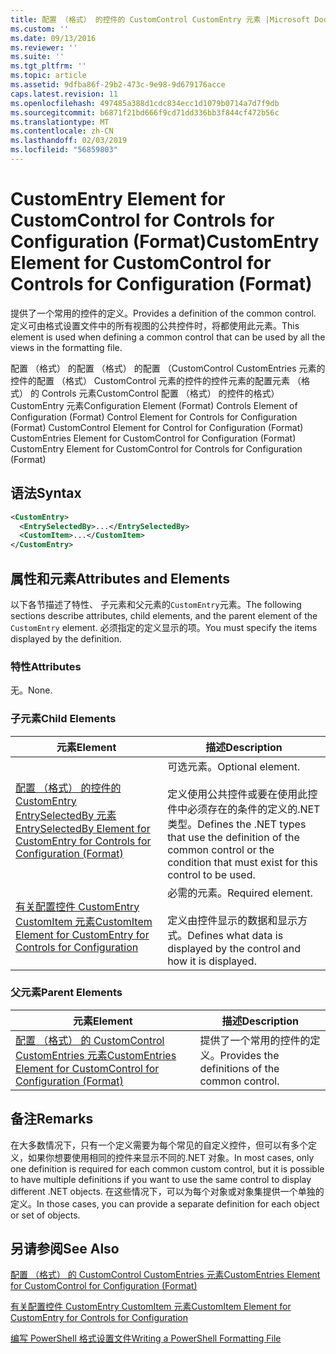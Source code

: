 ```yaml
---
title: 配置 （格式） 的控件的 CustomControl CustomEntry 元素 |Microsoft Docs
ms.custom: ''
ms.date: 09/13/2016
ms.reviewer: ''
ms.suite: ''
ms.tgt_pltfrm: ''
ms.topic: article
ms.assetid: 9dfba86f-29b2-473c-9e98-9d679176acce
caps.latest.revision: 11
ms.openlocfilehash: 497485a388d1cdc834ecc1d1079b0714a7d7f9db
ms.sourcegitcommit: b6871f21bd666f9cd71dd336bb3f844cf472b56c
ms.translationtype: MT
ms.contentlocale: zh-CN
ms.lasthandoff: 02/03/2019
ms.locfileid: "56859803"
---
```

# <a name="customentry-element-for-customcontrol-for-controls-for-configuration-format"></a><span data-ttu-id="18284-102">CustomEntry Element for CustomControl for Controls for Configuration (Format)</span><span class="sxs-lookup"><span data-stu-id="18284-102">CustomEntry Element for CustomControl for Controls for Configuration (Format)</span></span>

<span data-ttu-id="18284-103">提供了一个常用的控件的定义。</span><span class="sxs-lookup"><span data-stu-id="18284-103">Provides a definition of the common control.</span></span> <span data-ttu-id="18284-104">定义可由格式设置文件中的所有视图的公共控件时，将都使用此元素。</span><span class="sxs-lookup"><span data-stu-id="18284-104">This element is used when defining a common control that can be used by all the views in the formatting file.</span></span>

<span data-ttu-id="18284-105">配置 （格式） 的配置 （格式） 的配置 （CustomControl CustomEntries 元素的控件的配置 （格式） CustomControl 元素的控件的控件元素的配置元素 （格式） 的 Controls 元素CustomControl 配置 （格式） 的控件的格式） CustomEntry 元素</span><span class="sxs-lookup"><span data-stu-id="18284-105">Configuration Element (Format) Controls Element of Configuration (Format) Control Element for Controls for Configuration (Format) CustomControl Element for Control for Configuration (Format) CustomEntries Element for CustomControl for Configuration (Format) CustomEntry Element for CustomControl for Controls for Configuration (Format)</span></span>

## <a name="syntax"></a><span data-ttu-id="18284-106">语法</span><span class="sxs-lookup"><span data-stu-id="18284-106">Syntax</span></span>

```xml
<CustomEntry>
  <EntrySelectedBy>...</EntrySelectedBy>
  <CustomItem>...</CustomItem>
</CustomEntry>

```

## <a name="attributes-and-elements"></a><span data-ttu-id="18284-107">属性和元素</span><span class="sxs-lookup"><span data-stu-id="18284-107">Attributes and Elements</span></span>

<span data-ttu-id="18284-108">以下各节描述了特性、 子元素和父元素的`CustomEntry`元素。</span><span class="sxs-lookup"><span data-stu-id="18284-108">The following sections describe attributes, child elements, and the parent element of the `CustomEntry` element.</span></span> <span data-ttu-id="18284-109">必须指定的定义显示的项。</span><span class="sxs-lookup"><span data-stu-id="18284-109">You must specify the items displayed by the definition.</span></span>

### <a name="attributes"></a><span data-ttu-id="18284-110">特性</span><span class="sxs-lookup"><span data-stu-id="18284-110">Attributes</span></span>

<span data-ttu-id="18284-111">无。</span><span class="sxs-lookup"><span data-stu-id="18284-111">None.</span></span>

### <a name="child-elements"></a><span data-ttu-id="18284-112">子元素</span><span class="sxs-lookup"><span data-stu-id="18284-112">Child Elements</span></span>

|<span data-ttu-id="18284-113">元素</span><span class="sxs-lookup"><span data-stu-id="18284-113">Element</span></span>|<span data-ttu-id="18284-114">描述</span><span class="sxs-lookup"><span data-stu-id="18284-114">Description</span></span>|
|-------------|-----------------|
|[<span data-ttu-id="18284-115">配置 （格式） 的控件的 CustomEntry EntrySelectedBy 元素</span><span class="sxs-lookup"><span data-stu-id="18284-115">EntrySelectedBy Element for CustomEntry for Controls for Configuration (Format)</span></span>](./entryselectedby-element-for-customentry-for-controls-for-configuration-format.md)|<span data-ttu-id="18284-116">可选元素。</span><span class="sxs-lookup"><span data-stu-id="18284-116">Optional element.</span></span><br /><br /> <span data-ttu-id="18284-117">定义使用公共控件或要在使用此控件中必须存在的条件的定义的.NET 类型。</span><span class="sxs-lookup"><span data-stu-id="18284-117">Defines the .NET types that use the definition of the common control or the condition that must exist for this control to be used.</span></span>|
|[<span data-ttu-id="18284-118">有关配置控件 CustomEntry CustomItem 元素</span><span class="sxs-lookup"><span data-stu-id="18284-118">CustomItem Element for CustomEntry for Controls for Configuration</span></span>](./customitem-element-for-customentry-for-controls-for-configuration-format.md)|<span data-ttu-id="18284-119">必需的元素。</span><span class="sxs-lookup"><span data-stu-id="18284-119">Required element.</span></span><br /><br /> <span data-ttu-id="18284-120">定义由控件显示的数据和显示方式。</span><span class="sxs-lookup"><span data-stu-id="18284-120">Defines what data is displayed by the control and how it is displayed.</span></span>|

### <a name="parent-elements"></a><span data-ttu-id="18284-121">父元素</span><span class="sxs-lookup"><span data-stu-id="18284-121">Parent Elements</span></span>

|<span data-ttu-id="18284-122">元素</span><span class="sxs-lookup"><span data-stu-id="18284-122">Element</span></span>|<span data-ttu-id="18284-123">描述</span><span class="sxs-lookup"><span data-stu-id="18284-123">Description</span></span>|
|-------------|-----------------|
|[<span data-ttu-id="18284-124">配置 （格式） 的 CustomControl CustomEntries 元素</span><span class="sxs-lookup"><span data-stu-id="18284-124">CustomEntries Element for CustomControl for Configuration (Format)</span></span>](./customentries-element-for-customcontrol-for-controls-for-configuration-format.md)|<span data-ttu-id="18284-125">提供了一个常用的控件的定义。</span><span class="sxs-lookup"><span data-stu-id="18284-125">Provides the definitions of the common control.</span></span>|

## <a name="remarks"></a><span data-ttu-id="18284-126">备注</span><span class="sxs-lookup"><span data-stu-id="18284-126">Remarks</span></span>

<span data-ttu-id="18284-127">在大多数情况下，只有一个定义需要为每个常见的自定义控件，但可以有多个定义，如果你想要使用相同的控件来显示不同的.NET 对象。</span><span class="sxs-lookup"><span data-stu-id="18284-127">In most cases, only one definition is required for each common custom control, but it is possible to have multiple definitions if you want to use the same control to display different .NET objects.</span></span> <span data-ttu-id="18284-128">在这些情况下，可以为每个对象或对象集提供一个单独的定义。</span><span class="sxs-lookup"><span data-stu-id="18284-128">In those cases, you can provide a separate definition for each object or set of objects.</span></span>

## <a name="see-also"></a><span data-ttu-id="18284-129">另请参阅</span><span class="sxs-lookup"><span data-stu-id="18284-129">See Also</span></span>

[<span data-ttu-id="18284-130">配置 （格式） 的 CustomControl CustomEntries 元素</span><span class="sxs-lookup"><span data-stu-id="18284-130">CustomEntries Element for CustomControl for Configuration (Format)</span></span>](./customentries-element-for-customcontrol-for-controls-for-configuration-format.md)

[<span data-ttu-id="18284-131">有关配置控件 CustomEntry CustomItem 元素</span><span class="sxs-lookup"><span data-stu-id="18284-131">CustomItem Element for CustomEntry for Controls for Configuration</span></span>](./customitem-element-for-customentry-for-controls-for-configuration-format.md)

[<span data-ttu-id="18284-132">编写 PowerShell 格式设置文件</span><span class="sxs-lookup"><span data-stu-id="18284-132">Writing a PowerShell Formatting File</span></span>](./writing-a-powershell-formatting-file.md)
